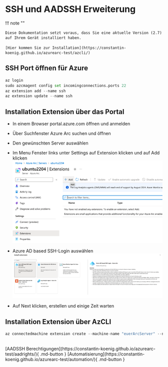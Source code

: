 # **SSH und AADSSH Erweiterung**

!!! note ""

    Diese Dokumentation setzt voraus, dass Sie eine aktuelle Version (2.7) auf Ihrem Gerät installiert haben.
    
    [Hier kommen Sie zur Installation](https://constantin-koenig.github.io/azurearc-test/azcli/) 

## SSH Port öffnen für Azure

```py title="Azure Client"
az login
sudo azcmagent config set incomingconnections.ports 22
az extension add --name ssh
az extension update --name ssh
```

## Installation Extension über das Portal

- In einem Browser portal.azure.com öffnen und anmelden
- Über Suchfenster Azure Arc suchen und öffnen
- Den gewünschten Server auswählen
- Im Menu Fenster links unter Settings auf Extension klicken und auf Add klicken
![](https://raw.githubusercontent.com/constantin-koenig/azurearc-test/main/docs/media/aadsshextension/schritt4.png)

- Azure AD based SSH-Login auswählen
![](https://raw.githubusercontent.com/constantin-koenig/azurearc-test/main/docs/media/aadsshextension/schritt5.png)

- Auf Next klicken, erstellen und einige Zeit warten

## Installation Extension über AzCLI

``` py title="Azure Client"
az connectedmachine extension create --machine-name "euerArcServer" --name "AADSSHLogin" --location "switzerlandnorth" --type "AADSSHLoginForLinux" --publisher "Microsoft.Azure.ActiveDirectory" --resource-group "eureRessourcenGruppe"
```

<br />
[AADSSH Berechtigungen](https://constantin-koenig.github.io/azurearc-test/aadrights/){ .md-button } [Automatisierung](https://constantin-koenig.github.io/azurearc-test/automation/){ .md-button }